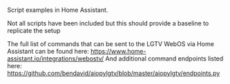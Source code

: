 Script examples in Home Assistant. 

Not all scripts have been included but this should provide a baseline to replicate the setup

The full list of commands that can be sent to the LGTV WebOS via Home Assistant can be found here:
https://www.home-assistant.io/integrations/webostv/
And additional command endpoints listed here:
https://github.com/bendavid/aiopylgtv/blob/master/aiopylgtv/endpoints.py
